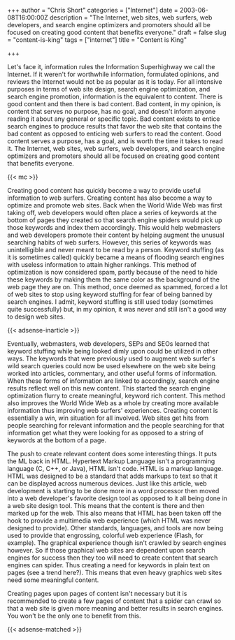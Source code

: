 +++
author = "Chris Short"
categories = ["Internet"]
date = 2003-06-08T16:00:00Z
description = "The Internet, web sites, web surfers, web developers, and search engine optimizers and promoters should all be focused on creating good content that benefits everyone."
draft = false
slug = "content-is-king"
tags = ["internet"]
title = "Content is King"

+++

Let's face it, information rules the Information Superhighway we call the Internet. If it weren't for worthwhile information, formulated opinions, and reviews the Internet would not be as popular as it is today. For all intensive purposes in terms of web site design, search engine optimization, and search engine promotion, information is the equivalent to content. There is good content and then there is bad content. Bad content, in my opinion, is content that serves no purpose, has no goal, and doesn't inform anyone reading it about any general or specific topic. Bad content exists to entice search engines to produce results that favor the web site that contains the bad content as opposed to enticing web surfers to read the content. Good content serves a purpose, has a goal, and is worth the time it takes to read it. The Internet, web sites, web surfers, web developers, and search engine optimizers and promoters should all be focused on creating good content that benefits everyone.

{{< mc >}}

Creating good content has quickly become a way to provide useful information to web surfers. Creating content has also become a way to optimize and promote web sites. Back when the World Wide Web was first taking off, web developers would often place a series of keywords at the bottom of pages they created so that search engine spiders would pick up those keywords and index them accordingly. This would help webmasters and web developers promote their content by helping augment the unusual searching habits of web surfers. However, this series of keywords was unintelligible and never meant to be read by a person. Keyword stuffing (as it is sometimes called) quickly became a means of flooding search engines with useless information to attain higher rankings. This method of optimization is now considered spam, partly because of the need to hide these keywords by making them the same color as the background of the web page they are on. This method, once deemed as spammed, forced a lot of web sites to stop using keyword stuffing for fear of being banned by search engines. I admit, keyword stuffing is still used today (sometimes quite successfully) but, in my opinion, it was never and still isn't a good way to design web sites.

{{< adsense-inarticle >}}

Eventually, webmasters, web developers, SEPs and SEOs learned that keyword stuffing while being looked dimly upon could be utilized in other ways. The keywords that were previously used to augment web surfer's wild search queries could now be used elsewhere on the web site being worked into articles, commentary, and other useful forms of information. When these forms of information are linked to accordingly, search engine results reflect well on this new content. This started the search engine optimization flurry to create meaningful, keyword rich content. This method also improves the World Wide Web as a whole by creating more available information thus improving web surfers' experiences. Creating content is essentially a win, win situation for all involved. Web sites get hits from people searching for relevant information and the people searching for that information get what they were looking for as opposed to a string of keywords at the bottom of a page.

The push to create relevant content does some interesting things. It puts the ML back in HTML. Hypertext Markup Language isn't a programming language (C, C++, or Java), HTML isn't code. HTML is a markup language. HTML was designed to be a standard that adds markups to text so that it can be displayed across numerous devices. Just like this article, web development is starting to be done more in a word processor then moved into a web developer's favorite design tool as opposed to it all being done in a web site design tool. This means that the content is there and then marked up for the web. This also means that HTML has been taken off the hook to provide a multimedia web experience (which HTML was never designed to provide). Other standards, languages, and tools are now being used to provide that engrossing, colorful web experience (Flash, for example). The graphical experience though isn't crawled by search engines however. So if those graphical web sites are dependent upon search engines for success then they too will need to create content that search engines can spider. Thus creating a need for keywords in plain text on pages (see a trend here?). This means that even heavy graphics web sites need some meaningful content.

Creating pages upon pages of content isn't necessary but it is recommended to create a few pages of content that a spider can crawl so that a web site is given more meaning and better results in search engines. You won't be the only one to benefit from this.

{{< adsense-matched >}}
